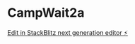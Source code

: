 # CampWait2a

[Edit in StackBlitz next generation editor ⚡️](https://stackblitz.com/~/github.com/Gypsy-Apps/CampWait2a)